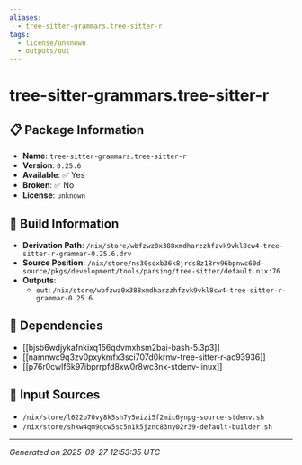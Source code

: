 ```yaml
---
aliases:
  - tree-sitter-grammars.tree-sitter-r
tags:
  - license/unknown
  - outputs/out
---
```


# tree-sitter-grammars.tree-sitter-r

## 📋 Package Information

- **Name**: `tree-sitter-grammars.tree-sitter-r`
- **Version**: `0.25.6`
- **Available**: ✅ Yes
- **Broken**: ✅ No
- **License**: `unknown`

## 🔧 Build Information

- **Derivation Path**: `/nix/store/wbfzwz0x388xmdharzzhfzvk9vkl8cw4-tree-sitter-r-grammar-0.25.6.drv`
- **Source Position**: `/nix/store/ns30sqxb36k8jrds8z18rv96bpnwc60d-source/pkgs/development/tools/parsing/tree-sitter/default.nix:76`
- **Outputs**:
  - `out`:  `/nix/store/wbfzwz0x388xmdharzzhfzvk9vkl8cw4-tree-sitter-r-grammar-0.25.6`

## 🔗 Dependencies

- [[bjsb6wdjykafnkixq156qdvmxhsm2bai-bash-5.3p3]]
- [[namnwc9q3zv0pxykmfx3sci707d0krmv-tree-sitter-r-ac93936]]
- [[p76r0cwlf6k97ibprrpfd8xw0r8wc3nx-stdenv-linux]]

## 📁 Input Sources

- `/nix/store/l622p70vy8k5sh7y5wizi5f2mic6ynpg-source-stdenv.sh`
- `/nix/store/shkw4qm9qcw5sc5n1k5jznc83ny02r39-default-builder.sh`

---
*Generated on 2025-09-27 12:53:35 UTC*
